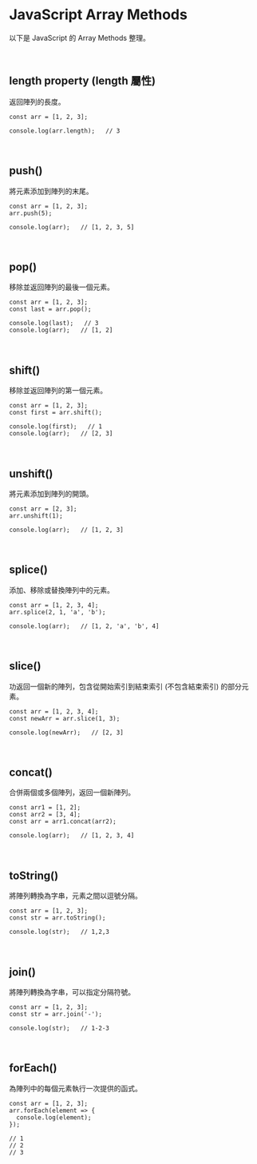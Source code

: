 # JavaScript Array Methods

以下是 JavaScript 的 Array Methods 整理。

<br />

## length property (length 屬性)

返回陣列的長度。

```
const arr = [1, 2, 3];

console.log(arr.length);   // 3
```

<br />

## push()

將元素添加到陣列的末尾。

```
const arr = [1, 2, 3];
arr.push(5);

console.log(arr);   // [1, 2, 3, 5]
```

<br />

## pop()

移除並返回陣列的最後一個元素。

```
const arr = [1, 2, 3];
const last = arr.pop();

console.log(last);   // 3
console.log(arr);   // [1, 2]
```

<br />

## shift()

移除並返回陣列的第一個元素。

```
const arr = [1, 2, 3];
const first = arr.shift();

console.log(first);   // 1
console.log(arr);   // [2, 3]
```

<br />

## unshift()

將元素添加到陣列的開頭。

```
const arr = [2, 3];
arr.unshift(1);

console.log(arr);   // [1, 2, 3]
```

<br />

## splice()

添加、移除或替換陣列中的元素。

```
const arr = [1, 2, 3, 4];
arr.splice(2, 1, 'a', 'b'); 

console.log(arr);   // [1, 2, 'a', 'b', 4]
```

<br />

## slice()

功返回一個新的陣列，包含從開始索引到結束索引 (不包含結束索引) 的部分元素。

```
const arr = [1, 2, 3, 4];
const newArr = arr.slice(1, 3);

console.log(newArr);   // [2, 3]
```

<br />

## concat()

合併兩個或多個陣列，返回一個新陣列。

```
const arr1 = [1, 2];
const arr2 = [3, 4];
const arr = arr1.concat(arr2);

console.log(arr);   // [1, 2, 3, 4]
```

<br />

## toString()

將陣列轉換為字串，元素之間以逗號分隔。

```
const arr = [1, 2, 3];
const str = arr.toString();

console.log(str);   // 1,2,3
```

<br />

## join()

將陣列轉換為字串，可以指定分隔符號。

```
const arr = [1, 2, 3];
const str = arr.join('-');

console.log(str);   // 1-2-3
```

<br />

## forEach()

為陣列中的每個元素執行一次提供的函式。

```
const arr = [1, 2, 3];
arr.forEach(element => {
  console.log(element);
});

// 1
// 2
// 3
```
